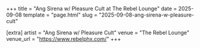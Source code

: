 +++
title = "Ang Sirena w/ Pleasure Cult at The Rebel Lounge"
date = 2025-09-08
template = "page.html"
slug = "2025-09-08-ang-sirena-w-pleasure-cult"

[extra]
artist = "Ang Sirena w/ Pleasure Cult"
venue = "The Rebel Lounge"
venue_url = "https://www.rebelphx.com/"
+++

